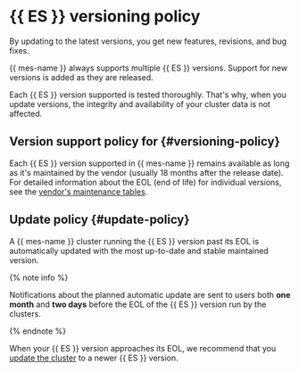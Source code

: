 # {{ ES }} versioning policy

By updating to the latest versions, you get new features, revisions, and bug fixes.

{{ mes-name }} always supports multiple {{ ES }} versions. Support for new versions is added as they are released.

Each {{ ES }} version supported is tested thoroughly. That's why, when you update versions, the integrity and availability of your cluster data is not affected.

## Version support policy for {#versioning-policy}

Each {{ ES }} version supported in {{ mes-name }} remains available as long as it's maintained by the vendor (usually 18 months after the release date). For detailed information about the EOL (end of life) for individual versions, see the [vendor's maintenance tables](https://www.elastic.co/support/eol).

## Update policy {#update-policy}

A {{ mes-name }} cluster running the {{ ES }} version past its EOL is automatically updated with the most up-to-date and stable maintained version.

{% note info %}

Notifications about the planned automatic update are sent to users both **one month** and **two days** before the EOL of the {{ ES }} version run by the clusters.

{% endnote %}

When your {{ ES }} version approaches its EOL, we recommend that you [update the cluster](../operations/cluster-version-update.md#version-update) to a newer {{ ES }} version.

